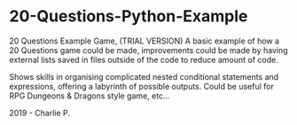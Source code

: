# 20-Questions-Python-Example
20 Questions Example Game, (TRIAL VERSION)
A basic example of how a 20 Questions game could be made, improvements could be made by having external lists 
saved in files outside of the code to reduce amount of code.

Shows skills in organising complicated nested conditional statements and expressions, offering a labyrinth of possible outputs.
Could be useful for RPG Dungeons & Dragons style game, etc...

2019 - Charlie P.
